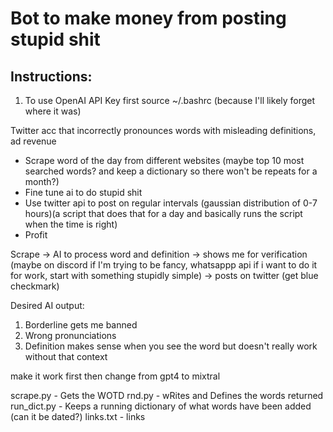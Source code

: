 # Bot to make money from posting stupid shit


## Instructions:
1. To use OpenAI API Key first source ~/.bashrc (because I'll likely forget where it was)


Twitter acc that incorrectly pronounces words with misleading definitions, ad revenue
* Scrape word of the day from different websites (maybe top 10 most searched words? and keep a dictionary so there won't be repeats for a month?)
* Fine tune ai to do stupid shit
* Use twitter api to post on regular intervals (gaussian distribution of 0-7 hours)(a script that does that for a day and basically runs the script when the time is right)
* Profit

Scrape -> AI to process word and definition -> shows me for verification (maybe on discord if I'm trying to be fancy, whatsappp api if i want to do it for work, start with something stupidly simple) -> posts on twitter (get blue checkmark)

Desired AI output:
1. Borderline gets me banned
2. Wrong pronunciations
3. Definition makes sense when you see the word but doesn't really work without that context 

make it work first then change from gpt4 to mixtral

scrape.py - Gets the WOTD
rnd.py - wRites and Defines the words returned
run_dict.py - Keeps a running dictionary of what words have been added (can it be dated?)
links.txt - links

